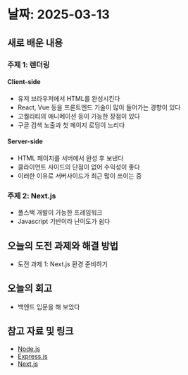 # 날짜: 2025-03-13

## 새로 배운 내용
### 주제 1: 렌더링
#### Client-side
- 유저 브라우저에서 HTML를 완성시킨다
- React, Vue 등을 프론트엔드 기술이 많이 들어가는 경향이 있다
- 고퀄리티의 애니메이션 등이 가능한 장점이 있다
- 구글 검색 노출과 첫 페이지 로딩이 느리다

#### Server-side
- HTML 페이지를 서버에서 완성 후 보낸다
- 클라이언트 사이드의 단점이 없어 수익성이 좋다
- 이러한 이유로 서버사이드가 최근 많이 쓰이는 중

### 주제 2: Next.js
- 풀스택 개발이 가능한 프레임워크
- Javascript 기반이라 난이도가 쉽다

## 오늘의 도전 과제와 해결 방법
- 도전 과제 1: Next.js 환경 준비하기

## 오늘의 회고
- 백엔드 입문을 해 보았다
  
## 참고 자료 및 링크
- [Node.js](https://nodejs.org/en)
- [Express.js](https://expressjs.com/)
- [Next.js](https://nextjs.org/)
